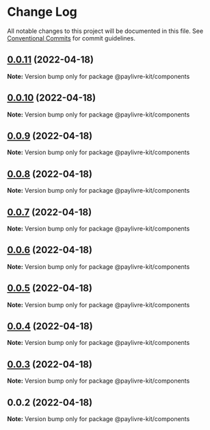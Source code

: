 # Change Log

All notable changes to this project will be documented in this file.
See [Conventional Commits](https://conventionalcommits.org) for commit guidelines.

## [0.0.11](https://github.com/ThiagoBrolly/template-library-monorepo/compare/@paylivre-kit/components@0.0.10...@paylivre-kit/components@0.0.11) (2022-04-18)

**Note:** Version bump only for package @paylivre-kit/components





## [0.0.10](https://github.com/ThiagoBrolly/template-library-monorepo/compare/@paylivre-kit/components@0.0.9...@paylivre-kit/components@0.0.10) (2022-04-18)

**Note:** Version bump only for package @paylivre-kit/components





## [0.0.9](https://github.com/ThiagoBrolly/template-library-monorepo/compare/@paylivre-kit/components@0.0.8...@paylivre-kit/components@0.0.9) (2022-04-18)

**Note:** Version bump only for package @paylivre-kit/components





## [0.0.8](https://github.com/ThiagoBrolly/template-library-monorepo/compare/@paylivre-kit/components@0.0.7...@paylivre-kit/components@0.0.8) (2022-04-18)

**Note:** Version bump only for package @paylivre-kit/components





## [0.0.7](https://github.com/ThiagoBrolly/template-library-monorepo/compare/@paylivre-kit/components@0.0.6...@paylivre-kit/components@0.0.7) (2022-04-18)

**Note:** Version bump only for package @paylivre-kit/components





## [0.0.6](https://github.com/ThiagoBrolly/template-library-monorepo/compare/@paylivre-kit/components@0.0.5...@paylivre-kit/components@0.0.6) (2022-04-18)

**Note:** Version bump only for package @paylivre-kit/components





## [0.0.5](https://github.com/ThiagoBrolly/template-library-monorepo/compare/@paylivre-kit/components@0.0.4...@paylivre-kit/components@0.0.5) (2022-04-18)

**Note:** Version bump only for package @paylivre-kit/components





## [0.0.4](https://github.com/ThiagoBrolly/template-library-monorepo/compare/@paylivre-kit/components@0.0.3...@paylivre-kit/components@0.0.4) (2022-04-18)

**Note:** Version bump only for package @paylivre-kit/components





## [0.0.3](https://github.com/ThiagoBrolly/template-library-monorepo/compare/@paylivre-kit/components@0.0.2...@paylivre-kit/components@0.0.3) (2022-04-18)

**Note:** Version bump only for package @paylivre-kit/components





## 0.0.2 (2022-04-18)

**Note:** Version bump only for package @paylivre-kit/components
